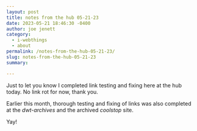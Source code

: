 ```yaml
---
layout: post
title: notes from the hub 05-21-23
date: 2023-05-21 18:46:30 -0400
author: joe jenett
category:
  - i-webthings
  - about
permalink: /notes-from-the-hub-05-21-23/
slug: notes-from-the-hub-05-21-23
summary: 

---
```

Just to let you know I completed link testing and fixing here at the hub today. No link rot for now, thank you.

Earlier this month, thorough testing and fixing of links was also completed at the _dwt-archives_ and the archived _coolstop_ site.

Yay!


<a style="display:none;" href="https://brid.gy/publish/mastodon"><small>(cross-posted to mastodon)</small></a>